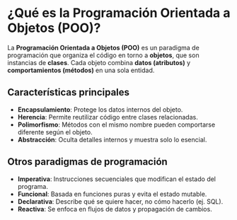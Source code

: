 # ¿Qué es la Programación Orientada a Objetos (POO)?
La **Programación Orientada a Objetos (POO)** es un paradigma de programación que organiza el código en torno a **objetos**, que son instancias de **clases**. Cada objeto combina **datos (atributos)** y **comportamientos (métodos)** en una sola entidad.
## Características principales
- **Encapsulamiento**: Protege los datos internos del objeto.
- **Herencia**: Permite reutilizar código entre clases relacionadas.
- **Polimorfismo**: Métodos con el mismo nombre pueden comportarse diferente según el objeto.
- **Abstracción**: Oculta detalles internos y muestra solo lo esencial.
## Otros paradigmas de programación
- **Imperativa**: Instrucciones secuenciales que modifican el estado del programa.
- **Funcional**: Basada en funciones puras y evita el estado mutable.
- **Declarativa**: Describe qué se quiere hacer, no cómo hacerlo (ej. SQL).
- **Reactiva**: Se enfoca en flujos de datos y propagación de cambios.




